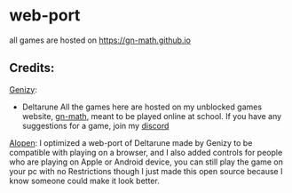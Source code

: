 # web-port
all games are hosted on https://gn-math.github.io

## Credits:

[Genizy](https://github.com/genizy): 
- Deltarune
All the games here are hosted on my unblocked games website, [gn-math](https://gn-math.github.io), meant to be played online at school. If you have any suggestions for a game, join my [discord](https://discord.gg/D4c9VFYWyU)


[Alopen](https://guns.lol/alopen):
I optimized a web-port of Deltarune made by Genizy to be compatible with playing on a browser, and I also added controls for people who are playing on Apple or Android device, you can still play the game on your pc with no Restrictions though I just made this open source because I know someone could make it look better.
